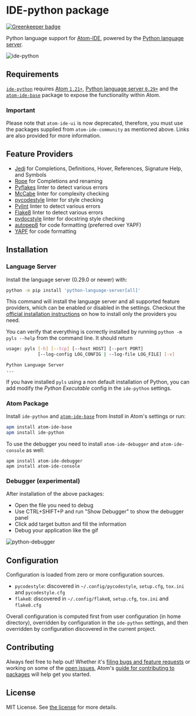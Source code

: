 # IDE-python package

[![Greenkeeper badge](https://badges.greenkeeper.io/lgeiger/ide-python.svg)](https://greenkeeper.io/)

Python language support for [Atom-IDE](https://atom-ide-community.github.io), powered by the [Python language server](https://github.com/palantir/python-language-server).

![ide-python](https://user-images.githubusercontent.com/13285808/30352538-b9687a76-9820-11e7-8876-c22751645d36.png)

## Requirements

[`ide-python`](https://atom.io/packages/ide-python) requires [Atom `1.21+`](https://atom.io/), [Python language server `0.29+`](https://github.com/palantir/python-language-server) and the [`atom-ide-base`](https://atom.io/packages/atom-ide-base) package to expose the functionality within Atom.

### Important

Please note that `atom-ide-ui` is now deprecated, therefore, you must use the packages supplied from `atom-ide-community` as mentioned above. Links are also provided for more information.

## Feature Providers

- [Jedi](https://github.com/davidhalter/jedi) for Completions, Definitions, Hover, References, Signature Help, and Symbols
- [Rope](https://github.com/python-rope/rope) for Completions and renaming
- [Pyflakes](https://github.com/PyCQA/pyflakes) linter to detect various errors
- [McCabe](https://github.com/PyCQA/mccabe) linter for complexity checking
- [pycodestyle](https://github.com/PyCQA/pycodestyle) linter for style checking
- [Pylint](https://www.pylint.org/) linter to detect various errors
- [Flake8](http://flake8.pycqa.org/en/latest/) linter to detect various errors
- [pydocstyle](https://github.com/PyCQA/pydocstyle) linter for docstring style checking
- [autopep8](https://github.com/hhatto/autopep8) for code formatting (preferred over YAPF)
- [YAPF](https://github.com/google/yapf) for code formatting

## Installation

### Language Server

Install the language server (0.29.0 or newer) with:

```bash
python -m pip install 'python-language-server[all]'
```

This command will install the language server and all supported feature providers, which can be enabled or disabled in the settings. Checkout the [official installation instructions](https://github.com/palantir/python-language-server#installation) on how to install only the providers you need.

You can verify that everything is correctly installed by running `python -m pyls --help` from the command line.
It should return

```bash
usage: pyls [-h] [--tcp] [--host HOST] [--port PORT]
            [--log-config LOG_CONFIG | --log-file LOG_FILE] [-v]

Python Language Server
...
```

If you have installed `pyls` using a non default installation of Python, you can add modify the _Python Executable_ config in the `ide-python` settings.

### Atom Package

Install `ide-python` and [`atom-ide-base`](https://atom.io/packages/atom-ide-base) from _Install_ in Atom's settings or run:

```bash
apm install atom-ide-base
apm install ide-python
```

To use the debugger you need to install `atom-ide-debugger` and `atom-ide-console` as well:

```
apm install atom-ide-debugger
apm install atom-ide-console
```

### Debugger (experimental)

After installation of the above packages:

- Open the file you need to debug
- Use CTRL+SHIFT+P and run "Show Debugger" to show the debugger panel
- Click add target button and fill the information
- Debug your application like the gif

![python-debugger](https://user-images.githubusercontent.com/16418197/98758920-7a118580-2395-11eb-9b46-6dc62a1d80e6.gif)

## Configuration

Configuration is loaded from zero or more configuration sources.

- `pycodestyle`: discovered in `~/.config/pycodestyle`, `setup.cfg`, `tox.ini` and `pycodestyle.cfg`
- `flake8`: discovered in `~/.config/flake8`, `setup.cfg`, `tox.ini` and `flake8.cfg`

Overall configuration is computed first from user configuration (in home directory), overridden by configuration in the `ide-python` settings, and then overridden by configuration discovered in the current project.

## Contributing

Always feel free to help out! Whether it's [filing bugs and feature requests](https://github.com/lgeiger/ide-python/issues/new) or working on some of the [open issues](https://github.com/lgeiger/ide-python/issues), Atom's [guide for contributing to packages](https://github.com/atom/atom/blob/master/docs/contributing-to-packages.md) will help get you started.

## License

MIT License. See [the license](LICENSE.md) for more details.

